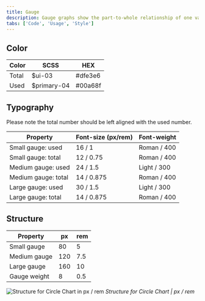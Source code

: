 ```yaml
---
title: Gauge
description: Gauge graphs show the part-to-whole relationship of one value compared to its total.
tabs: ['Code', 'Usage', 'Style']
---
```


## Color

| Color | SCSS         | HEX     |
| ----- | ------------ | ------- |
| Total | \$ui-03      | #dfe3e6 |
| Used  | \$primary-04 | #00a68f |

## Typography

Please note the total number should be left aligned with the used number.

| Property            | Font-size (px/rem) | Font-weight |
| ------------------- | ------------------ | ----------- |
| Small gauge: used   | 16 / 1             | Roman / 400 |
| Small gauge: total  | 12 / 0.75          | Roman / 400 |
| Medium gauge: used  | 24 / 1.5           | Light / 300 |
| Medium gauge: total | 14 / 0.875         | Roman / 400 |
| Large gauge: used   | 30 / 1.5           | Light / 300 |
| Large gauge: total  | 14 / 0.875         | Roman / 400 |

## Structure

| Property     | px  | rem |
| ------------ | --- | --- |
| Small gauge  | 80  | 5   |
| Medium gauge | 120 | 7.5 |
| Large gauge  | 160 | 10  |
| Gauge weight | 8   | 0.5 |

![Structure for Circle Chart in px / rem](images/style-circle-gauge.png)
_Structure for Circle Chart | px / rem_

